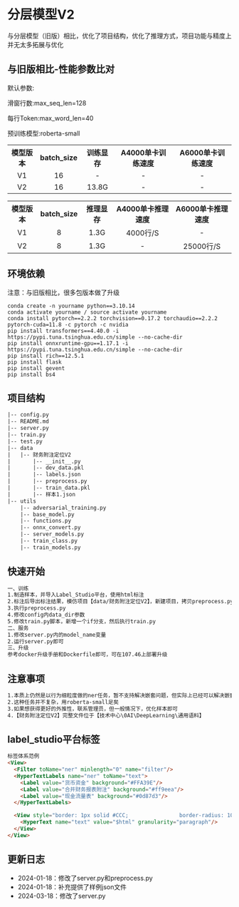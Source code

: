 # 分层模型V2
与分层模型（旧版）相比，优化了项目结构，优化了推理方式，项目功能与精度上并无太多拓展与优化


## 与旧版相比-性能参数比对
默认参数: 

滑窗行数:max_seq_len=128 

每行Token:max_word_len=40

预训练模型:roberta-small
<table>
  <tr>
    <th style="text-align:center">模型版本</th>
    <th style="text-align:center">batch_size</th>
    <th style="text-align:center">训练显存</th>
    <th style="text-align:center">A4000单卡训练速度</th>
    <th style="text-align:center">A6000单卡训练速度</th>
  </tr>
  <tr>
    <td style="text-align:center">V1</td>
    <td style="text-align:center">16</td>
    <td style="text-align:center">-</td>
    <td style="text-align:center">-</td>
    <td style="text-align:center">-</td>
  </tr>
    <tr>
    <td style="text-align:center">V2</td>
    <td style="text-align:center">16</td>
    <td style="text-align:center">13.8G</td>
    <td style="text-align:center">-</td>
    <td style="text-align:center">-</td>
  </tr>
</table>

<table>
  <tr>
    <th style="text-align:center">模型版本</th>
    <th style="text-align:center">batch_size</th>
    <th style="text-align:center">推理显存</th>
    <th style="text-align:center">A4000单卡推理速度</th>
    <th style="text-align:center">A6000单卡推理速度</th>
  </tr>
  <tr>
    <td style="text-align:center">V1</td>
    <td style="text-align:center">8</td>
    <td style="text-align:center">1.3G</td>
    <td style="text-align:center">4000行/S</td>
    <td style="text-align:center">-</td>
  </tr>
    <tr>
    <td style="text-align:center">V2</td>
    <td style="text-align:center">8</td>
    <td style="text-align:center">1.3G</td>
    <td style="text-align:center">-</td>
    <td style="text-align:center">25000行/S</td>
  </tr>
</table>


## 环境依赖
注意：与旧版相比，很多包版本做了升级
```
conda create -n yourname python==3.10.14
conda activate yourname / source activate yourname
conda install pytorch==2.2.2 torchvision==0.17.2 torchaudio==2.2.2 pytorch-cuda=11.8 -c pytorch -c nvidia
pip install transformers==4.40.0 -i https://pypi.tuna.tsinghua.edu.cn/simple --no-cache-dir
pip install onnxruntime-gpu==1.17.1 -i https://pypi.tuna.tsinghua.edu.cn/simple --no-cache-dir
pip install rich==12.5.1
pip install flask
pip install gevent
pip install bs4
```

## 项目结构
```html
|-- config.py
|-- README.md
|-- server.py
|-- train.py
|-- test.py
|-- data
|   |-- 财务附注定位V2
|       |-- __init__.py
|       |-- dev_data.pkl
|       |-- labels.json
|       |-- preprocess.py
|       |-- train_data.pkl
|       |-- 样本1.json
|-- utils
    |-- adversarial_training.py
    |-- base_model.py
    |-- functions.py
    |-- onnx_convert.py
    |-- server_models.py
    |-- train_class.py
    |-- train_models.py
```

## 快速开始

```html
一、训练
1.制造样本，并导入Label_Studio平台，使用html标注
2.标注后导出标注结果，模仿项目【data/财务附注定位V2】，新建项目，拷贝preprocess.py
3.执行preprocess.py
4.修改config内data_dir参数
5.修改train.py脚本，新增一个if分支，然后执行train.py
二、服务
1.修改server.py内的model_name变量
2.运行server.py即可
三、升级
参考docker升级手册和Dockerfile即可，可在107.46上部署升级
```


## 注意事项

```html
1.本质上仍然是以行为细粒度做的ner任务，暂不支持解决嵌套问题，但实际上已经可以解决嵌套实体识别和关系抽取问题，如有需求，联系管理员
2.这种任务并不复杂，用roberta-small足矣
3.如果想获得更好的外推性，联系管理员，但一般情况下，优化样本即可
4.【财务附注定位V2】完整文件位于【技术中心\0AI\DeepLearning\通用语料】
```

## label_studio平台标签

```html
标签体系范例
<View>
  <Filter toName="ner" minlength="0" name="filter"/>
  <HyperTextLabels name="ner" toName="text">
	<Label value="货币资金" background="#FFA39E"/>
	<Label value="合并财务报表附注" background="#ff9eea"/>
	<Label value="现金流量表" background="#0d87d3"/>
  </HyperTextLabels>

  <View style="border: 1px solid #CCC;                border-radius: 10px;                padding: 5px">
    <HyperText name="text" value="$html" granularity="paragraph"/>
  </View>
</View>
```


 ## 更新日志
 - 2024-01-18：修改了server.py和preprocess.py
 - 2024-01-18：补充提供了样例json文件
 - 2024-03-18：修改了server.py
